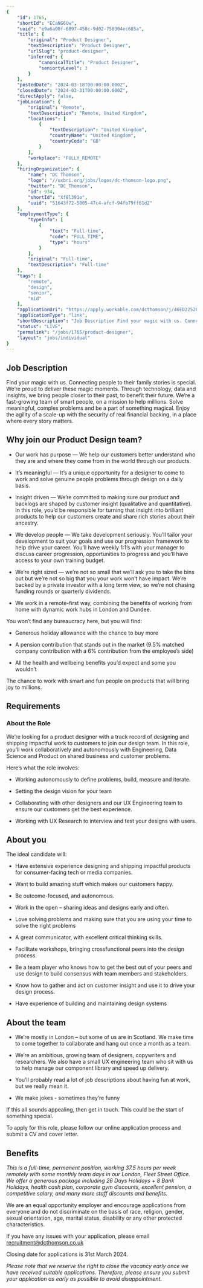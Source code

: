 ```yaml
---
{
	"id": 1765,
	"shortId": "ECaNG6Uw",
	"uuid": "e9a6a00f-6897-458c-9d02-750304ec685a",
	"title": {
		"original": "Product Designer",
		"textDescription": "Product Designer",
		"urlSlug": "product-designer",
		"inferred": {
			"canonicalTitle": "Product Designer",
			"seniortyLevel": 3
		}
	},
	"postedDate": "2024-03-18T00:00:00.000Z",
	"closedDate": "2024-03-31T00:00:00.000Z",
	"directApply": false,
	"jobLocation": {
		"original": "Remote",
		"textDescription": "Remote, United Kingdom",
		"locations": [
			{
				"textDescription": "United Kingdom",
				"countryName": "United Kingdom",
				"countryCode": "GB"
			}
		],
		"workplace": "FULLY_REMOTE"
	},
	"hiringOrganization": {
		"name": "DC Thomson",
		"logo": "//uxbri.org/jobs/logos/dc-thomson-logo.png",
		"twitter": "DC_Thomson",
		"id": 934,
		"shortId": "Xf8l391o",
		"uuid": "51643f72-5005-47c4-afcf-94fb79ff61d2"
	},
	"employmentType": {
		"typeInfo": [
			{
				"text": "Full-time",
				"code": "FULL_TIME",
				"type": "hours"
			}
		],
		"original": "Full-time",
		"textDescription": "Full-time"
	},
	"tags": [
		"remote",
		"design",
		"senior",
		"mid"
	],
	"applicationUri": "https://apply.workable.com/dcthomson/j/46ED225282/apply/",
	"applicationType": "link",
	"shortDescription": "Job Description Find your magic with us. Connecting people to their family stories is special. We’re’ proud to deliver these magic moments. Through technology, data and insights, we bring people",
	"status": "LIVE",
	"permalink": "/jobs/1765/product-designer",
	"layout": "jobs/individual"
}
---
```

<h2>Job Description</h2><p>Find your magic with us. Connecting people to their family stories is special. We’re proud to deliver these magic moments. Through technology, data and insights, we bring people closer to their past, to benefit their future. We’re a fast-growing team of smart people, on a mission to help millions. Solve meaningful, complex problems and be a part of something magical. Enjoy the agility of a scale-up with the security of real financial backing, in a place where every story matters.</p><h2>Why join our Product Design team?</h2><ul><li><p>Our work has purpose — We help our customers better understand who they are and where they come from in the world through our products.</p></li><li><p>It’s meaningful — It’s a unique opportunity for a designer to come to work and solve genuine people problems through design on a daily basis.</p></li><li><p>Insight driven — We’re committed to making sure our product and backlogs are shaped by customer insight (qualitative and quantitative). In this role, you’d be responsible for turning that insight into brilliant products to help our customers create and share rich stories about their ancestry.</p></li><li><p>We develop people — We take development seriously. You’ll tailor your development to suit your goals and use our progression framework to help drive your career. You’ll have weekly 1:1’s with your manager to discuss career progression, opportunities to progress and you’ll have access to your own training budget.</p></li><li><p>We’re right sized — we’re not so small that we’ll ask you to take the bins out but we’re not so big that you your work won’t have impact. We’re backed by a private investor with a long term view, so we’re not chasing funding rounds or quarterly dividends.</p></li><li><p>We work in a remote-first way, combining the benefits of working from home with dynamic work hubs in London and Dundee.</p></li></ul><p>You won’t find any bureaucracy here, but you will find:</p><ul><li><p>Generous holiday allowance with the chance to buy more</p></li><li><p>A pension contribution that stands out in the market (9.5% matched company contribution with a 6% contribution from the employee’s side)</p></li><li><p>All the health and wellbeing benefits you’d expect and some you wouldn’t</p></li></ul><p>The chance to work with smart and fun people on products that will bring joy to millions.</p><h2>Requirements</h2><h3>About the Role</h3><p>We’re looking for a product designer with a track record of designing and shipping impactful work to customers to join our design team. In this role, you’ll work collaboratively and autonomously with Engineering, Data Science and Product on shared business and customer problems.</p><p>Here’s what the role involves:</p><ul><li><p>Working autonomously to define problems, build, measure and iterate.</p></li><li><p>Setting the design vision for your team</p></li><li><p>Collaborating with other designers and our UX Engineering team to ensure our customers get the best experience.</p></li><li><p>Working with UX Research to interview and test your designs with users.</p></li></ul><h2>About you</h2><p>The ideal candidate will:</p><ul><li><p>Have extensive experience designing and shipping impactful products for consumer-facing tech or media companies.</p></li><li><p>Want to build amazing stuff which makes our customers happy.</p></li><li><p>Be outcome-focused, and autonomous.</p></li><li><p>Work in the open – sharing ideas and designs early and often.</p></li><li><p>Love solving problems and making sure that you are using your time to solve the right problems</p></li><li><p>A great communicator, with excellent critical thinking skills.</p></li><li><p>Facilitate workshops, bringing crossfunctional peers into the design process.</p></li><li><p>Be a team player who knows how to get the best out of your peers and use design to build consensus with team members and stakeholders.</p></li><li><p>Know how to gather and act on customer insight and use it to drive your design process.</p></li><li><p>Have experience of building and maintaining design systems</p></li></ul><h2>About the team</h2><ul><li><p>We’re mostly in London – but some of us are in Scotland. We make time to come together to collaborate and hang out once a month as a team.</p></li><li><p>We’re an ambitious, growing team of designers, copywriters and researchers. We also have a small UX engineering team who sit with us to help manage our component library and speed up delivery.</p></li><li><p>You’ll probably read a lot of job descriptions about having fun at work, but we really mean it.</p></li><li><p>We make jokes - sometimes they’re funny</p></li></ul><p>If this all sounds appealing, then get in touch. This could be the start of something special.&nbsp;</p><p>To apply for this role, please follow our online application process and submit a CV and cover letter.</p><h2>Benefits</h2><p><em>This is a full-time, permanent position, working 37.5 hours per week remotely with some monthly team days in our London, Fleet Street Office. We offer a generous package including 26 Days Holidays + 8 Bank Holidays, health cash plan, corporate gym discounts, excellent pension, a competitive salary, and many more staff discounts and benefits.</em></p><p>We are an equal opportunity employer and encourage applications from everyone and do not discriminate on the basis of race, religion, gender, sexual orientation, age, marital status, disability or any other protected characteristics.&nbsp;</p><p>If you have any issues with your application, please email <a target="_blank" rel="noopener noreferrer nofollow" href="mailto:recruitment@dcthomson.co.uk">recruitment@dcthomson.co.uk</a></p><p>Closing date for applications is 31st March 2024.</p><p><em>Please note that we reserve the right to close the vacancy early once we have received suitable applications. Therefore, please ensure you submit your application as early as possible to avoid disappointment.</em></p>
